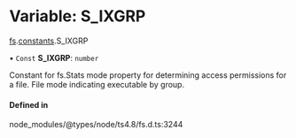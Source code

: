 # Variable: S\_IXGRP

[fs](../modules/fs.md).[constants](../modules/fs.constants.md).S_IXGRP

• `Const` **S\_IXGRP**: `number`

Constant for fs.Stats mode property for determining access permissions for a file. File mode indicating executable by group.

#### Defined in

node_modules/@types/node/ts4.8/fs.d.ts:3244
